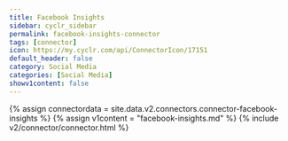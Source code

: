 ```yaml
---
title: Facebook Insights
sidebar: cyclr_sidebar
permalink: facebook-insights-connector
tags: [connector]
icon: https://my.cyclr.com/api/ConnectorIcon/17151
default_header: false
category: Social Media
categories: [Social Media]
showv1content: false
---
```

{% assign connectordata = site.data.v2.connectors.connector-facebook-insights %}
{% assign v1content = "facebook-insights.md" %}
{% include v2/connector/connector.html %}	